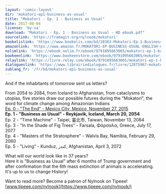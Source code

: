 ```yaml
---
layout: 'comic-layout'
dir: 'mokatori-ep1-business-as-usual'
title: "Mokatori - Ep. 1 - Business as Usual"
date: 2017-08-04
license: 'by-sa'
download: "Mokatori - Ep. 1 - Business as Usual - HD ebook.pdf"
sourcelink: 'https://framagit.org/nylnook/mokatori'
bookelislink: 'https://www.bookelis.com/bd/28363-Mokatori-Ep-1-Business-as-Usual-English-.html'
amazonlink: 'https://www.amazon.fr/MOKATORI-EP-BUSINESS-USUAL-ENGLISH-ebook/dp/B074KBPNHN/'
nolimlink: 'https://ebook.nolim.fr/ebook/9791095663065/mokatori-ep-1-business-as-usual-english--nylnook'
bookeenlink: 'https://www.bookeenstore.com/ebook/9791095663065/mokatori-ep-1-business-as-usual-english--nylnook'
relaylink: 'https://livre.relay.com/ebook/9791095663065/mokatori-ep-1-business-as-usual-english--nylnook'
dialogueslink: 'https://www.librairiedialogues.fr/livre/12875967-mokatori-ep-1-business-as-usual-english--nylnook-nylnook'
sublang_fr: '/fr/bd/mokatori-ep1-business-as-usual'
---
```


And if the inhabitants of tomorrow sent us letters?

From 2054 to 2084, from Iceland to Afghanistan, from cataclysms to utopias, five stories draw our possible futures during the "Mokatori", the word for climate change among Amazonian Indians  
[Ep. 0 - "The End" - Mexico City, Mexico, November 27, 2015](/en/comics/mokatori-ep0-the-end)   
**Ep. 1 - "Business as Usual" - Reykjavik, Iceland, March 20, 2054**   
Ep. 2 - "Time Machine" - Taipei, 臺北市, Taiwan, November 13, 2084  
Ep. 3 - "In the Shade of Fig Trees" - Farsala, Φάρσαλα, Greece, July 17, 2077   
Ep. 4 - "Masters of the Stratosphere" - Walvis Bay, Namibia, February 29, 2060  
Ep. 5 - "Living" - Kunduz, کندز, Afghanistan, April 3, 2072   

What will our world look like in 37 years?   
Here it is "Business as Usual" after 6 months of Trump government and after confirmation that the 6th mass extinction of animals is accelerating.    
It's up to us to change History!

Want to read more?
Become a patron of Nylnook on Tipeee!
[www.tipeee.com/nylnook](https://www.tipeee.com/nylnook/)
